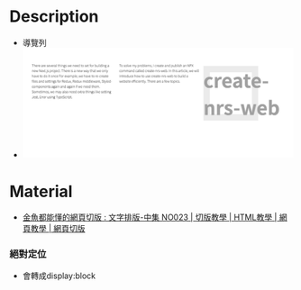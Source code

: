 # Description
* 導覽列
* ![Preview](https://raw.githubusercontent.com/JenHsuan/web-layout-practice/master/article_5/preview/preview.png)

# Material
* [金魚都能懂的網頁切版 : 文字排版-中集 NO023 | 切版教學 | HTML教學 | 網頁教學 | 網頁切版](https://www.youtube.com/watch?v=YYHqbVVXIGM)

### 絕對定位
* 會轉成display:block

